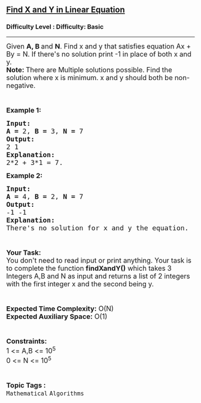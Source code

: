 <h2><a href="https://www.geeksforgeeks.org/problems/find-x-and-y-in-linear-equation1334/1?page=2&category=Mathematical&difficulty=Basic&status=unsolved&sortBy=submissions">Find X and Y in Linear Equation</a></h2><h3>Difficulty Level : Difficulty: Basic</h3><hr><div class="problems_problem_content__Xm_eO"><p><span style="font-size:18px">Given <strong>A, B </strong>and <strong>N</strong>. Find x and y that satisfies equation Ax + By = N. If there's no solution print -1 in place of both x and y.<strong> </strong><br>
<strong>Note: </strong>There are Multiple solutions possible. Find the solution where x is minimum. x and y should both be non-negative.</span></p>

<p>&nbsp;</p>

<p><span style="font-size:18px"><strong>Example 1:</strong></span></p>

<pre><span style="font-size:18px"><strong>Input:</strong></span>
<span style="font-size:18px"><strong>A =</strong> 2, <strong>B = </strong>3, <strong>N = </strong>7</span>
<span style="font-size:18px"><strong>Output:</strong></span>
<span style="font-size:18px">2 1</span>
<span style="font-size:18px"><strong>Explanation:</strong></span>
<span style="font-size:18px">2*2 + 3*1 = 7.</span></pre>

<p><span style="font-size:18px"><strong>Example 2:</strong></span></p>

<pre><span style="font-size:18px"><strong>Input:</strong></span>
<span style="font-size:18px"><strong>A =</strong> 4, <strong>B = </strong>2, <strong>N = </strong>7</span>
<span style="font-size:18px"><strong>Output:</strong></span>
<span style="font-size:18px">-1 -1</span>
<span style="font-size:18px"><strong>Explanation:</strong></span>
<span style="font-size:18px">There's no solution for x and y the equation.</span></pre>

<p>&nbsp;</p>

<p><span style="font-size:18px"><strong>Your Task:</strong><br>
You don't need to read input or print anything. Your task is to complete the function <strong>findXandY()</strong> which takes 3 Integers A,B and N as input and returns a list of 2 integers with the first integer x and the second being y.</span></p>

<p>&nbsp;</p>

<p><span style="font-size:18px"><strong>Expected Time Complexity:</strong> O(N)<br>
<strong>Expected Auxiliary Space:</strong> O(1)</span></p>

<p>&nbsp;</p>

<p><span style="font-size:18px"><strong>Constraints:</strong></span><br>
<span style="font-size:18px">1 &lt;= A,B &lt;= 10<sup>5</sup><br>
0 &lt;= N &lt;= 10<sup>5</sup></span></p>
</div><br><p><span style=font-size:18px><strong>Topic Tags : </strong><br><code>Mathematical</code>&nbsp;<code>Algorithms</code>&nbsp;